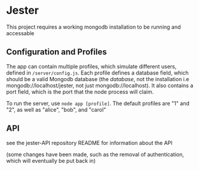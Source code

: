 # Jester

This project requires a working mongodb installation to be running and
accessable

## Configuration and Profiles

The app can contain multiple profiles, which simulate different users, defined
in `/server/config.js`. Each profile defines a database field, which should be
a valid Mongodb database (the *database*, not the installation i.e
mongodb://localhost/jester, not just mongodb://localhost). It also contains
a port field, which is the port that the node process will claim.

To run the server, use `node app [profile]`. The default profiles are "1" and
"2", as well as "alice", "bob", and "carol"

## API

see the jester-API repository README for information about the API

(some changes have been made, such as the removal of authentication, which will
eventually be put back in)
